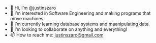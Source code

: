 - 👋 Hi, I’m @justinszaro
- 👀 I’m interested in Software Engineering and making programs that move machines. 
- 🌱 I’m currently learning database systems and maanipulating data.
- 💞️ I’m looking to collaborate on anything and everything!
- 📫 How to reach me: justinszaro@gmail.com

<!---
justinszaro/justinszaro is a ✨ special ✨ repository because its `README.md` (this file) appears on your GitHub profile.
You can click the Preview link to take a look at your changes.
--->
